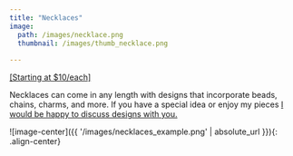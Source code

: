 ```yaml
---
title: "Necklaces"
image: 
  path: /images/necklace.png
  thumbnail: /images/thumb_necklace.png
  
---
```


<u>[Starting at $10/each]</u>

Necklaces can come in any length with designs that incorporate beads, chains, charms, and more. If you have a special idea or enjoy my pieces <a href="mailto:madebymikaylastore@gmail.com">I would be happy to discuss designs with you.</a>

![image-center]({{ '/images/necklaces_example.png' | absolute_url }}){: .align-center}

